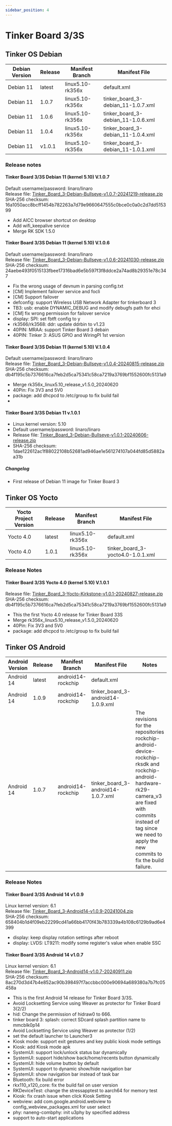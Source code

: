 ```yaml
---
sidebar_position: 4
---
```


# Tinker Board 3/3S
## Tinker OS Debian
|Debian Version|Release|Manifest Branch|Manifest File|
|-|-|-|-|
|Debian 11|latest|linux5.10-rk356x|default.xml|
|Debian 11|1.0.7|linux5.10-rk356x|tinker_board_3-debian_11-1.0.7.xml|
|Debian 11|1.0.6|linux5.10-rk356x|tinker_board_3-debian_11-1.0.6.xml|
|Debian 11|1.0.4|linux5.10-rk356x|tinker_board_3-debian_11-1.0.4.xml|
|Debian 11|v1.0.1|linux5.10-rk356x|tinker_board_3-debian_11-1.0.1.xml|

### Release notes
#### Tinker Board 3/3S Debian 11 (kernel 5.10) V.1.0.7
Default username/password: linaro/linaro  
Release file: [Tinker_Board_3-Debian-Bullseye-v1.0.7-20241219-release.zip](https://dlcdnets.asus.com/pub/ASUS/Embedded_IPC/Tinker%20Board%203/Tinker_Board_3-Debian-Bullseye-v1.0.7-20241219-release.zip?model=Tinker%20Board%203)  
SHA-256 checksum: 16a1050acc8bcff1454b782263a7d79e9660647555c0bce0c0a0c2d7dd515399
- Add AICC browser shortcut on desktop
- Add wifi_keepalive service
- Merge RK SDK 1.5.0

#### Tinker Board 3/3S Debian 11 (kernel 5.10) V.1.0.6
Default username/password: linaro/linaro  
Release file: [Tinker_Board_3-Debian-Bullseye-v1.0.6-20241030-release.zip](https://dlcdnets.asus.com/pub/ASUS/Embedded_IPC/Tinker%20Board%203/Tinker_Board_3-Debian-Bullseye-v1.0.6-20241030-release.zip?model=Tinker%20Board%203)  
SHA-256 checksum: 24aebe493f0515133fbee17316bad6e5b597f3f8ddce2a74ad8b29351e78c347
- Fix the wrong usage of devnum in parsing config.txt
- [CM] Implement failover service and focli
- [CM] Support failover
- defconfig: support Wireless USB Network Adapter for tinkerboard 3
- TB3: usb: enable DYNAMIC_DEBUG and modify debugfs path for ehci
- [CM] fix wrong permission for failover service
- display: SPI: set fbtft config to y
- rk3566/rk3568: ddr: update ddrbin to v1.23
- 40PIN: MRAA: support Tinker Board 3 debain
- 40PIN: Tinker 3: ASUS GPIO and WiringPI 1st version

#### Tinker Board 3/3S Debian 11 (kernel 5.10) V.1.0.4
Default username/password: linaro/linaro  
Release file: [Tinker_Board_3-Debian-Bullseye-v1.0.4-20240815-release.zip](https://dlcdnets.asus.com/pub/ASUS/Embedded_IPC/Tinker%20Board%203/Tinker_Board_3-Debian-Bullseye-v1.0.4-20240815-release.zip?model=Tinker%20Board%203)  
SHA-256 checksum: db4f195c5b7376616ca7feb2d5ca75341c58ca7219a3769bf1552600fc5131a9
- Merge rk356x_linux5.10_release_v1.5.0_20240620
- 40Pin: Fix 3V3 and 5V0
- package: add dhcpcd to /etc/group to fix build fail
- 
#### Tinker Board 3/3S Debian 11 v.1.0.1
- Linux kernel version: 5.10
- Default username/password: linaro/linaro
- Release file: [Tinker_Board_3-Debian-Bullseye-v1.0.1-20240606-release.zip](https://dlcdnets.asus.com/pub/ASUS/Embedded_IPC/Tinker%20Board%203/Tinker_Board_3-Debian-Bullseye-v1.0.1-20240606-release.zip?model=Tinker%20Board%203)
- SHA-256 checksum: 1dae122612ac1f88022108b52681ad946ae1e561274107a044fd85d5882aa31b

##### Changelog
- First release of Debian 11 image for Tinker Board 3

## Tinker OS Yocto
|Yocto Project Version|Release|Manifest Branch|Manifest File|
|-|-|-|-|
|Yocto 4.0|latest|linux5.10-rk356x|default.xml|
|Yocto 4.0|1.0.1|linux5.10-rk356x|tinker_board_3-yocto4.0-1.0.1.xml|

### Release Notes
#### Tinker Board 3/3S Yocto 4.0 (kernel 5.10) V.1.0.1
Release file: [Tinker_Board_3-Yocto-Kirkstone-v1.0.1-20240827-release.zip](https://dlcdnets.asus.com/pub/ASUS/Embedded_IPC/Tinker%20Board%203/Tinker_Board_3-Yocto-Kirkstone-v1.0.1-20240827-release.zip?model=Tinker%20Board%203)  
SHA-256 checksum: db4f195c5b7376616ca7feb2d5ca75341c58ca7219a3769bf1552600fc5131a9
- This the first Yocto 4.0 release for Tinker Board 33S
- Merge rk356x_linux5.10_release_v1.5.0_20240620
- 40Pin: Fix 3V3 and 5V0
- package: add dhcpcd to /etc/group to fix build fail

## Tinker OS Android
|Android Version|Release|Manifest Branch|Manifest File|Notes|
|-|-|-|-|-|
|Android 14|latest|android14-rockchip|default.xml|
|Android 14|1.0.9|android14-rockchip|tinker_board_3-android14-1.0.9.xml|
|Android 14|1.0.7|android14-rockchip|tinker_board_3-android14-1.0.7.xml|The revisions for the repositories rockchip-android-device-rockchip-rksdk and rockchip-android-hardware-rk29-camera_v3 are fixed with commits instead of tag since we need to apply the new commits to fix the build failure.|

### Release Notes
#### Tinker Board 3/3S Android 14 v1.0.9
Linux kernel version: 6.1  
Release file: [Tinker_Board_3-Android14-v1.0.9-20241004.zip](https://dlcdnets.asus.com/pub/ASUS/Embedded_IPC/Tinker%20Board%203/Tinker_Board_3-Android14-v1.0.9-20241004.zip?model=Tinker%20Board%203)  
SHA-256 checksum: 658404b1d4f09eb22299cd41a66bb4170f43b783339a4b108c6129b9ad6e4399
- display: keep display rotation settings after reboot
- display: LVDS: LT9211: modify some register's value when enable SSC

#### Tinker Board 3/3S Android 14 v1.0.7
Linux kernel version: 6.1  
Release file: [Tinker_Board_3-Android14-v1.0.7-20240911.zip](https://dlcdnets.asus.com/pub/ASUS/Embedded_IPC/Tinker%20Board%203/Tinker_Board_3-Android14-v1.0.7-20240911.zip?model=Tinker%20Board%203)  
SHA-256 checksum: 8ac270d3d47b4e852ac90b398497f7accbbc000e90694a689380a7b7fc05458a
- This is the first Android 14 release for Tinker Board 3/3S.
- Avoid Locksetting Service using Weaver as protector for Tinker Board 3(2/2)
- hid: Change the permission of hidraw0 to 666.
- tinker board 3: splash: correct SDcard splash partition name to mmcblk0p14
- Avoid Locksetting Service using Weaver as protector (1/2)
- set the default launcher to Launcher3
- Kiosk mode: support exit gestures and key public kiosk mode settings
- Kiosk: add Kiosk mode apk
- SystemUI: support lock/unlock status bar dynamically
- SystemUI: support hide/show back/home/recents button dynamically
- SystemUI: hide volume button by default
- SystemUI: support to dynamic show/hide navigation bar
- SystemUI: show navigation bar instead of task bar
- Bluetooth: fix build error
- rkx110_x120_core: fix the build fail on user version
- RKDeviceTest: change the stressapptest to aarch64 for memory test
- Kiosk: fix crash issue when click Kiosk Setting
- webview: add com.google.android.webview to config_webview_packages.xml for user select
- phy: naneng-combphy: init u3phy by specified address
- support to auto-start applications
